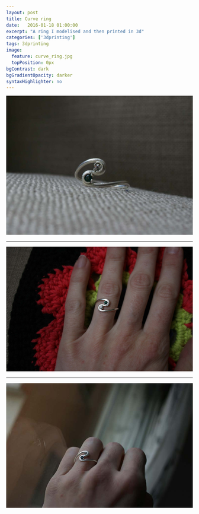 ```yaml
---
layout: post
title: Curve ring
date:   2016-01-18 01:00:00
excerpt: "A ring I modelised and then printed in 3d"
categories: ['3dprinting']
tags: 3dprinting
image:
  feature: curve_ring.jpg
  topPosition: 0px
bgContrast: dark
bgGradientOpacity: darker
syntaxHighlighter: no
---
```




![alt text](/assets/images/hero/curve_ring.jpg "ring laying tranquille on the sofa")

--- 

![alt text](/assets/images/hero/curve_ring_2.jpg "me wearing the ring ^^")

---

![alt text](/assets/images/hero/curve_ring_3.jpg "me wearing the ring ^^")



